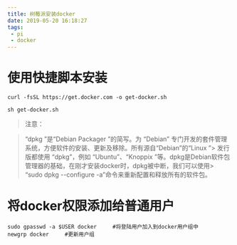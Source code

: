 ```yaml
---
title: 树莓派安装docker
date: 2019-05-20 16:18:27
tags:
 - pi
 - docker
---
```


# 使用快捷脚本安装

```
curl -fsSL https://get.docker.com -o get-docker.sh

sh get-docker.sh
```

> 注意：

> “dpkg ”是“Debian Packager ”的简写。为 “Debian” 专门开发的套件管理系统，方便软件的安装、更新及移除。所有源自“Debian”的“Linux ”> 发行版都使用 “dpkg”，例如 “Ubuntu”、“Knoppix ”等。dpkg是Debian软件包管理器的基础，在刚才安装docker时，dpkg被中断，我们可以使用> “sudo dpkg --configure -a”命令来重新配置和释放所有的软件包。

# 将docker权限添加给普通用户

```
sudo gpasswd -a $USER docker     #将登陆用户加入到docker用户组中
newgrp docker     #更新用户组
```
